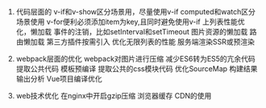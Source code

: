 1. 代码层面的
v-if和v-show区分场景用，尽量使用v-if
computed和watch区分场景使用
v-for便利必须添加item为key,且同时避免使用v-if
上列表性能优化，懒加载
事件的注销，比如setInterval和setTimeout
图片资源的懒加载
路由懒加载
第三方插件按需引入
优化无限列表的性能
服务端渲染SSR或预渲染

2. webpack层面的优化
webpack对图片进行压缩
减少ES6转为ES5的亢余代码
提取公共代码
模板预编译
提取公共的css模块代码
优化SourceMap
构建结果输出分析
Vue项目编译优化

3. web技术优化
在nginx中开启gzip压缩
浏览器缓存
CDN的使用